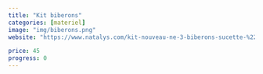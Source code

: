 ```yaml
---
title: "Kit biberons"
categories: [materiel]
image: "img/biberons.png"
website: "https://www.natalys.com/kit-nouveau-ne-3-biberons-sucette-%22natural-verre%22-20PRR1001BIB999.html"

price: 45
progress: 0
--- 
```

